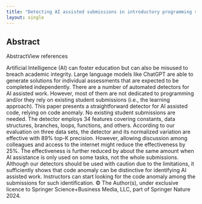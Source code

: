```yaml
---
title: "Detecting AI assisted submissions in introductory programming via code anomaly"
layout: single
---
```


## Abstract
AbstractView references

Artificial Intelligence (AI) can foster education but can also be misused to breach academic integrity. Large language models like ChatGPT are able to generate solutions for individual assessments that are expected to be completed independently. There are a number of automated detectors for AI assisted work. However, most of them are not dedicated to programming and/or they rely on existing student submissions (i.e., the learning approach). This paper presents a straightforward detector for AI assisted code, relying on code anomaly. No existing student submissions are needed. The detector employs 34 features covering constants, data structures, branches, loops, functions, and others. According to our evaluation on three data sets, the detector and its normalized variation are effective with 89% top-K precision. However, allowing discussion among colleagues and access to the internet might reduce the effectiveness by 25%. The effectiveness is further reduced by about the same amount when AI assistance is only used on some tasks, not the whole submissions. Although our detectors should be used with caution due to the limitations, it sufficiently shows that code anomaly can be distinctive for identifying AI assisted work. Instructors can start looking for the code anomaly among the submissions for such identification. © The Author(s), under exclusive licence to Springer Science+Business Media, LLC, part of Springer Nature 2024.
